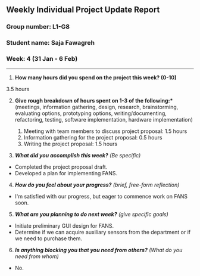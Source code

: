 ## Weekly Individual Project Update Report

### Group number: L1-G8

### Student name: Saja Fawagreh

### Week: 4 (31 Jan - 6 Feb)

---

1. **How many hours did you spend on the project this week? (0-10)**

3.5 hours

2. **Give rough breakdown of hours spent on 1-3 of the following:\***
   (meetings, information gathering, design, research, brainstorming, evaluating options, prototyping options, writing/documenting, refactoring, testing, software implementation, hardware implementation)

   1. Meeting with team members to discuss project proposal: 1.5 hours
   2. Information gathering for the project proposal: 0.5 hours
   3. Writing the project proposal: 1.5 hours

3. **_What did you accomplish this week?_** _(Be specific)_

- Completed the project proposal draft.
- Developed a plan for implementing FANS.

4. **_How do you feel about your progress?_** _(brief, free-form reflection)_

- I'm satisfied with our progress, but eager to commence work on FANS soon.

5. **_What are you planning to do next week?_** _(give specific goals)_

- Initiate preliminary GUI design for FANS.
- Determine if we can acquire auxiliary sensors from the department or if we need to purchase them.

6. **_Is anything blocking you that you need from others?_** _(What do you need from whom)_

- No.

